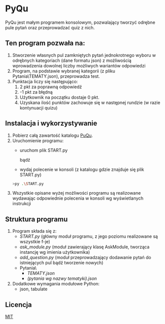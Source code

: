 # PyQu
PyQu jest małym programem konsolowym, pozwalający tworzyć odrębne pule pytań
oraz przeprowadzać quiz z nich.
## Ten program pozwała na:
1. Stworzenie własnych pul zamkniętych pytań jednokrotnego wyboru w odrębnych 
kategoriach (dane formatu json) z możliwością wprowadzenia dowolnej liczby 
możliwych wariantów odpowiedzi
1. Program, na podstawie wybranej kategorii (z pliku Pytania\TEMATY.json),
przeprowadza test.
1. Punktacja liczy się następująco:
	1. 2 pkt za poprawną odpowiedź
	1. -1 pkt za błędną
	1. Użytkownik na początku dostaje 0 pkt. 
	1. Uzyskana ilość punktów zachowuje się w następnej rundzie
	(w razie kontynuacji quizu)


## Instalacja i wykorzystywanie

1. Pobierz całą zawartość katalogu [PuQu][url_1].
1. Uruchomienie programu:
	- uruchom plik START.py
		
		bądź
		
	- wydaj polecenie w konsoli (z katalogu gdzie znajduje się plik START.py)
	```bash
	>py .\START.py
	```
1. Wszystkie opisane wyżej możliwości programu są realizowane wydawając
odpowiednie polecenia w konsoli wg wyświetlanych instrukcji


## Struktura programu
1. Program składa się z:
	- *START.py* (główny moduł programu, z jego poziomu realizowane są
	wszystkie f-je)
	- *ask_module.py* (moduł zawierający klasę AskModule, tworząca instancję 
	wg imienia użytkownika)
	- *add_question.py* (moduł przeprowadzający dodawanie pytań do 
	istniejących pul	bądź tworzenie nowych)
	- Pytania\
		- *TEMATY.json*
		- *(pytania wg nazwy tematyki).json*
1. Dodatkowe wymagania modułowe Python:
	- json, tabulate

## Licencja
[MIT](https://choosealicense.com/licenses/mit/)

[url_1]: https://github.com/DJBio/Python_UJ_III_semestr/tree/main/PyQu
